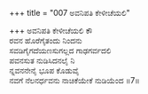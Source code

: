 +++
title = "007 ಅವನಿಪತಿ ಕೇಳೀಚೆಯಲಿ"

+++
ಅವನಿಪತಿ ಕೇಳೀಚೆಯಲಿ ಕೌ  
ರವನ ಹೊರೆಗೈತಂದು ನಿಂದನು  
ಸವಡಿಗೈಗದೆಯಣಸುಗಲ್ಲದ ಗಾಢಗರ್ವದಲಿ  
ಪವನಸುತ ನುಡಿಸಿದನಲೈ ನಿ  
ನ್ನವನನೇನೈ ಭೂಪ ಕೊಡುವೈ  
ನವಗೆ ನೆಲನರ್ಧವನು ನಾಚಿಕೆಯೇಕೆ ನುಡಿಯೆಂದ     ॥7॥